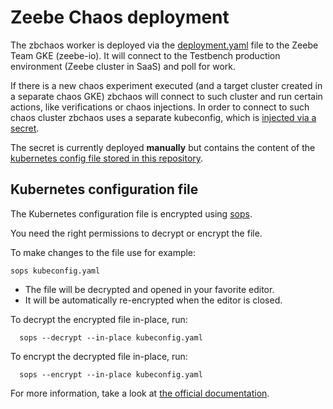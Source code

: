 # Zeebe Chaos deployment

The zbchaos worker is deployed via the [deployment.yaml](/go-chaos/deploy/deployment.yaml) file to the Zeebe Team GKE (zeebe-io). It will connect to the Testbench production environment (Zeebe cluster in SaaS) and poll for work.

If there is a new chaos experiment executed (and a target cluster created in a separate chaos GKE) zbchaos will connect to such cluster and run certain actions, like verifications or chaos injections. In order to connect to such chaos cluster zbchaos uses a separate kubeconfig, which is [injected via a secret](https://github.com/zeebe-io/zeebe-chaos/blob/main/go-chaos/deploy/deployment.yaml#L60). 

The secret is currently deployed **manually** but contains the content of the [kubernetes config file stored in this repository](https://github.com/zeebe-io/zeebe-chaos/blob/main/go-chaos/deploy/kubeconfig.yaml).

## Kubernetes configuration file

The Kubernetes configuration file is encrypted using [sops](https://github.com/mozilla/sops).


You need the right permissions to decrypt or encrypt the file.

To make changes to the file use for example:

```
sops kubeconfig.yaml
```

  - The file will be decrypted and opened in your favorite editor.
  - It will be automatically re-encrypted when the editor is closed.


To decrypt the encrypted file in-place, run:

```
  sops --decrypt --in-place kubeconfig.yaml
```

To encrypt the decrypted file in-place, run:

```
  sops --encrypt --in-place kubeconfig.yaml
```

For more information, take a look at [the official documentation](https://github.com/mozilla/sops).
